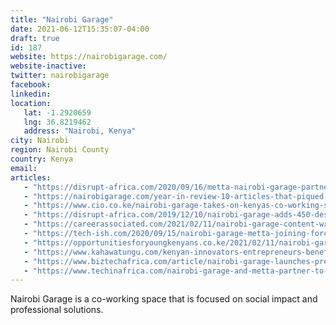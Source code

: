 ```yaml
---
title: "Nairobi Garage"
date: 2021-06-12T15:35:07-04:00
draft: true
id: 187
website: https://nairobigarage.com/
website-inactive: 
twitter: nairobigarage
facebook: 
linkedin: 
location: 
   lat: -1.2920659
   lng: 36.8219462
   address: "Nairobi, Kenya"
city: Nairobi
region: Nairobi County
country: Kenya
email: 
articles:
   - "https://disrupt-africa.com/2020/09/16/metta-nairobi-garage-partner-to-offer-kenyan-entrepreneurs-benefits-of-both/"
   - "https://nairobigarage.com/year-in-review-10-articles-that-piqued-interest/"
   - "https://www.cio.co.ke/nairobi-garage-takes-on-kenyas-co-working-scene/"
   - "https://disrupt-africa.com/2019/12/10/nairobi-garage-adds-450-desks-with-4th-space-in-spring-valley/"
   - "https://careerassociated.com/2021/02/11/nairobi-garage-content-writer-social-media-manager/"
   - "https://tech-ish.com/2020/09/15/nairobi-garage-metta-joining-forces/"
   - "https://opportunitiesforyoungkenyans.co.ke/2021/02/11/nairobi-garages-open-positions-in-2021/"
   - "https://www.kahawatungu.com/kenyan-innovators-entrepreneurs-benefit-nairobi-garage-metta-merger/"
   - "https://www.biztechafrica.com/article/nairobi-garage-launches-premium-flexible-working-h/15285/"
   - "https://www.techinafrica.com/nairobi-garage-and-metta-partner-to-dominate-the-innovation-space-in-kenya/"
---
```

Nairobi Garage is a co-working space that is focused on social impact and professional solutions.
